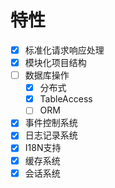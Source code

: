 # 特性

- [x] 标准化请求响应处理
- [x] 模块化项目结构
- [ ] 数据库操作
    - [x] 分布式
    - [x] TableAccess
    - [ ] ORM
- [x] 事件控制系统
- [x] 日志记录系统
- [x] I18N支持
- [x] 缓存系统
- [x] 会话系统